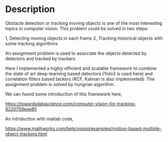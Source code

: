 # Description

  Obstacle detection or tracking moving objects is one of the most interesting topics in computer vision. 
  This problem could be solved in two steps:
  
  1, Detecting moving objects in each frame
  2, Tracking historical objects with some tracking algorithms
  
  An assignment problem is used to associate the objects detected by detectors and tracked by trackers.
  
  Here I implemented a highly efficient and scalable framework to combine the state of art deep-learning based detectors 
  (Yolo3 is used here) and correlation filters based tackers (KCF, Kalman is also implemneted). The assignment problem is 
  solved by hungrian algorithm.
  
  We can found some introduction of this framework here,
  
  https://towardsdatascience.com/computer-vision-for-tracking-8220759eee85
  
  An intriduction with matlab code,
  
  https://www.mathworks.com/help/vision/examples/motion-based-multiple-object-tracking.html

